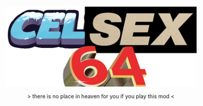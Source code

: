 ![Celsex64](https://raw.githubusercontent.com/h3llo-wor1d/Celsex64/main/icon.png)
<p align="center" style="text-align: center;">> there is no place in heaven for you if you play this mod <</p>